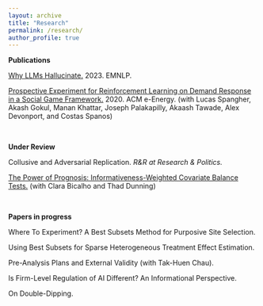 ```yaml
---
layout: archive
title: "Research"
permalink: /research/
author_profile: true
---
```


**Publications**

[Why LLMs Hallucinate.](https://aclanthology.org/2023.emnlp-main.192/) 2023. EMNLP.  

[Prospective Experiment for Reinforcement Learning on Demand Response in a Social Game Framework.](https://dl.acm.org/doi/abs/10.1145/3396851.3402365) 2020. ACM e-Energy.
(with Lucas Spangher, Akash Gokul, Manan Khattar, Joseph Palakapilly, Akaash Tawade, Alex Devonport, and Costas Spanos) 

<br>

**Under Review**

Collusive and Adversarial Replication. _R&R at Research & Politics._

[The Power of Prognosis: Informativeness-Weighted Covariate Balance Tests.](https://arxiv.org/abs/2205.10478) (with Clara Bicalho and Thad Dunning)


<br>

**Papers in progress** 

Where To Experiment? A Best Subsets Method for Purposive Site Selection. 

Using Best Subsets for Sparse Heterogeneous Treatment Effect Estimation. 

Pre-Analysis Plans and External Validity (with Tak-Huen Chau).

Is Firm-Level Regulation of AI Different? An Informational Perspective.

On Double-Dipping. 












